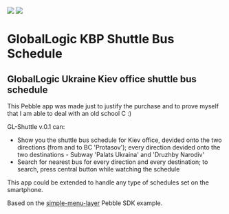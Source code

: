 <p align="center">
<p>
    <img src="https://raw.github.com/koliada/pebble-gl-shuttle/master/screenshots/pebble-screenshot_2014-05-12_01-13-32.png">
    <img src="https://raw.github.com/koliada/pebble-gl-shuttle/master/screenshots/pebble-screenshot_2014-05-12_01-14-30.png">
</p>
</p>

GlobalLogic KBP Shuttle Bus Schedule
=================

GlobalLogic Ukraine Kiev office shuttle bus schedule
----------------------------------------------------

This Pebble app was made just to justify the purchase 
and to prove myself that I am able to deal with an old school C :)

GL-Shuttle v.0.1 can:
- Show you the shuttle bus schedule for Kiev office, devided onto the two directions (from and to BC 'Protasov'); 
every direction devided onto the two destinations - Subway 'Palats Ukraina' and 'Druzhby Narodiv'
- Search for nearest bus for every direction and every destination;
to search, press central button while watching the schedule

This app could be extended to handle any type of schedules set on the smartphone.

Based on the [simple-menu-layer](https://github.com/pebble/pebble-sdk-examples/tree/master/watchapps/feature_simple_menu_layer) Pebble SDK example.